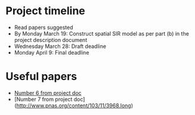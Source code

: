 # Project timeline
* Read papers suggested
* By Monday March 19: Construct spatial SIR model as per part (b) in the project description document
* Wednesday March 28: Draft deadline
* Monday April 9: Final deadline

# Useful papers
* [Number 6 from project doc](http://science.sciencemag.org/content/sci/290/5495/1360.full.pdf)
* [Number 7 from project doc] (http://www.pnas.org/content/103/11/3968.long)
